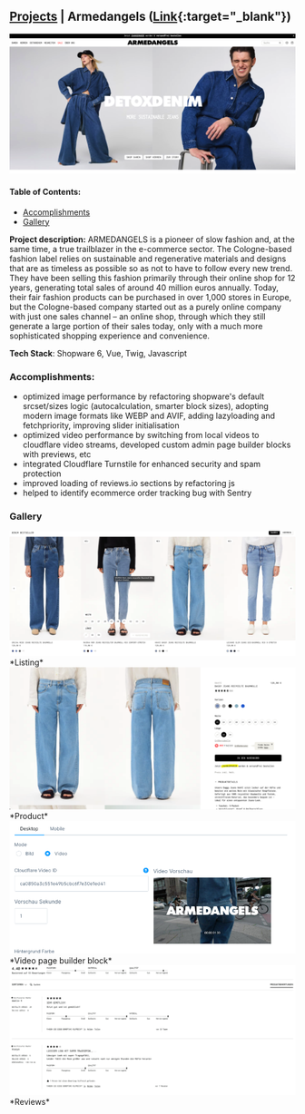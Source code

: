 ## [Projects](/portfolio/) | Armedangels ([Link](https://www.armedangels.com/de-de){:target="_blank"})
<a href="../images/armedangels/home.png" class="glightbox">
<img src="../images/armedangels/home.png"/>
</a>

#### Table of Contents:
- [Accomplishments](#accomplishments)
- [Gallery](#gallery)

**Project description:** ARMEDANGELS is a pioneer of slow fashion and, at the same time, a true trailblazer in the e-commerce sector. The Cologne-based fashion label relies on sustainable and regenerative materials and designs that are as timeless as possible so as not to have to follow every new trend. They have been selling this fashion primarily through their online shop for 12 years, generating total sales of around 40 million euros annually. Today, their fair fashion products can be purchased in over 1,000 stores in Europe, but the Cologne-based company started out as a purely online company with just one sales channel – an online shop, through which they still generate a large portion of their sales today, only with a much more sophisticated shopping experience and convenience.

**Tech Stack**: Shopware 6, Vue, Twig, Javascript

### Accomplishments:
- optimized image performance by refactoring shopware's default srcset/sizes logic (autocalculation, smarter block sizes), adopting modern image formats like WEBP and AVIF, adding lazyloading and fetchpriority, improving slider initialisation
- optimized video performance by switching from local videos to cloudflare video streams, developed custom admin page builder blocks with previews, etc
- integrated Cloudflare Turnstile for enhanced security and spam protection
- improved loading of reviews.io sections by refactoring js
- helped to identify ecommerce order tracking bug with Sentry

### Gallery
<a href="../images/armedangels/listing.png" class="glightbox">
<img src="../images/armedangels/listing.png"/>
</a>
*Listing*
<a href="../images/armedangels/pdp.png" class="glightbox">
<img src="../images/armedangels/pdp.png"/>
</a>
*Product*
<a href="../images/armedangels/video.png" class="glightbox">
<img src="../images/armedangels/video.png"/>
</a>
*Video page builder block*
<a href="../images/armedangels/reviews.png" class="glightbox">
<img src="../images/armedangels/reviews.png"/>
</a>
*Reviews*